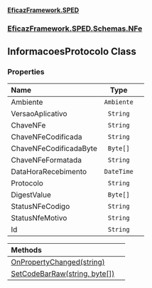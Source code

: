 #### [EficazFramework.SPED](EficazFrameworkSPED.md 'EficazFramework SPED')
### [EficazFramework.SPED.Schemas.NFe](EficazFramework.SPED.Schemas.NFe.md 'EficazFramework.SPED.Schemas.NFe')

## InformacoesProtocolo Class
### Properties

| Name | Type | |
| :--- | :---: | :--- |
| Ambiente | `Ambiente` |  |
| VersaoAplicativo | `String` |  |
| ChaveNFe | `String` |  |
| ChaveNFeCodificada | `String` |  |
| ChaveNFeCodificadaByte | `Byte[]` |  |
| ChaveNFeFormatada | `String` |  |
| DataHoraRecebimento | `DateTime` |  |
| Protocolo | `String` |  |
| DigestValue | `Byte[]` |  |
| StatusNFeCodigo | `String` |  |
| StatusNfeMotivo | `String` |  |
| Id | `String` |  |

| Methods | |
| :--- | :--- |
| [OnPropertyChanged(string)](EficazFramework.SPED.Schemas.NFe/InformacoesProtocolo/OnPropertyChanged(string).md 'EficazFramework.SPED.Schemas.NFe.InformacoesProtocolo.OnPropertyChanged(string)') | |
| [SetCodeBarRaw(string, byte[])](EficazFramework.SPED.Schemas.NFe/InformacoesProtocolo/SetCodeBarRaw(string,byte[]).md 'EficazFramework.SPED.Schemas.NFe.InformacoesProtocolo.SetCodeBarRaw(string, byte[])') | |
